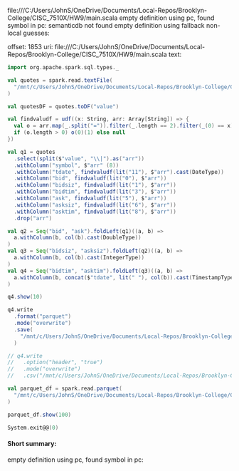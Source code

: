 file:///C:/Users/JohnS/OneDrive/Documents/Local-Repos/Brooklyn-College/CISC_7510X/HW9/main.scala
empty definition using pc, found symbol in pc: 
semanticdb not found
empty definition using fallback
non-local guesses:

offset: 1853
uri: file:///C:/Users/JohnS/OneDrive/Documents/Local-Repos/Brooklyn-College/CISC_7510X/HW9/main.scala
text:
```scala
import org.apache.spark.sql.types._

val quotes = spark.read.textFile(
  "/mnt/c/Users/JohnS/OneDrive/Documents/Local-Repos/Brooklyn-College/CISC_7510X/HW9/quotes_UsConsolidated_UsListing_AU-Bz_2017-12-11_181000-182000.txt.gz"
)

val quotesDF = quotes.toDF("value")

val findvaludf = udf((x: String, arr: Array[String]) => {
  val o = arr.map(_.split("=")).filter(_.length == 2).filter(_(0) == x);
  if (o.length > 0) o(0)(1) else null
})

val q1 = quotes
  .select(split($"value", "\\|").as("arr"))
  .withColumn("symbol", $"arr" (8))
  .withColumn("tdate", findvaludf(lit("11"), $"arr").cast(DateType))
  .withColumn("bid", findvaludf(lit("0"), $"arr"))
  .withColumn("bidsiz", findvaludf(lit("1"), $"arr"))
  .withColumn("bidtim", findvaludf(lit("3"), $"arr"))
  .withColumn("ask", findvaludf(lit("5"), $"arr"))
  .withColumn("asksiz", findvaludf(lit("6"), $"arr"))
  .withColumn("asktim", findvaludf(lit("8"), $"arr"))
  .drop("arr")

val q2 = Seq("bid", "ask").foldLeft(q1)((a, b) =>
  a.withColumn(b, col(b).cast(DoubleType))
)
val q3 = Seq("bidsiz", "asksiz").foldLeft(q2)((a, b) =>
  a.withColumn(b, col(b).cast(IntegerType))
)
val q4 = Seq("bidtim", "asktim").foldLeft(q3)((a, b) =>
  a.withColumn(b, concat($"tdate", lit(" "), col(b)).cast(TimestampType))
)

q4.show(10)

q4.write
  .format("parquet")
  .mode("overwrite")
  .save(
    "/mnt/c/Users/JohnS/OneDrive/Documents/Local-Repos/Brooklyn-College/CISC_7510X/HW9/output_parquet"
  )

// q4.write
//   .option("header", "true")
//   .mode("overwrite")
//   .csv("/mnt/c/Users/JohnS/OneDrive/Documents/Local-Repos/Brooklyn-College/CISC_7510X/HW9/output_csv")

val parquet_df = spark.read.parquet(
  "/mnt/c/Users/JohnS/OneDrive/Documents/Local-Repos/Brooklyn-College/CISC_7510X/HW9/output_parquet"
)

parquet_df.show(100)

System.exit@@(0)

```


#### Short summary: 

empty definition using pc, found symbol in pc: 